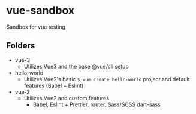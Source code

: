 # vue-sandbox
Sandbox for vue testing

## Folders

* vue-3
  - Utilizes Vue3 and the base @vue/cli setup
* hello-world
  - Utilizes Vue2's basic ```$ vue create hello-world``` project and default features (Babel + Eslint)
* vue-2
  - Utilizes Vue2 and custom features
    - Babel, Eslint + Prettier, router, Sass/SCSS dart-sass


